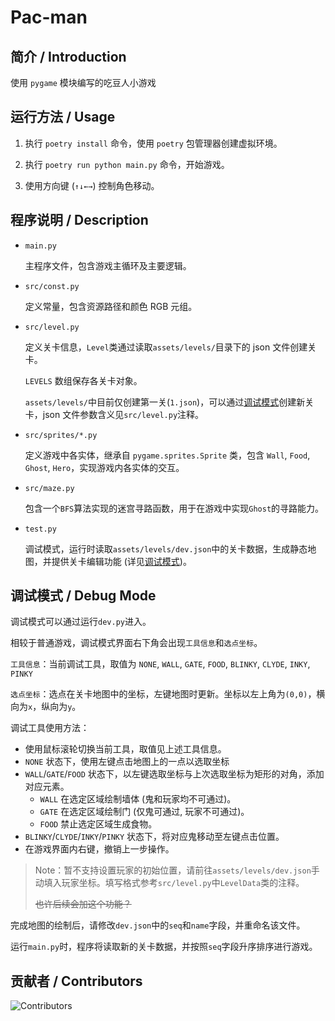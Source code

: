 # Pac-man

## 简介 / Introduction

使用 `pygame` 模块编写的吃豆人小游戏

## 运行方法 / Usage

1. 执行 `poetry install` 命令，使用 `poetry` 包管理器创建虚拟环境。

2. 执行 `poetry run python main.py` 命令，开始游戏。

3. 使用方向键 (`↑↓←→`) 控制角色移动。

## 程序说明 / Description

- `main.py`

  主程序文件，包含游戏主循环及主要逻辑。

- `src/const.py`

  定义常量，包含资源路径和颜色 RGB 元组。

- `src/level.py`

  定义关卡信息，`Level`类通过读取`assets/levels/`目录下的 json 文件创建关卡。

  `LEVELS` 数组保存各关卡对象。

  `assets/levels/`中目前仅创建第一关(`1.json`)，可以通过[调试模式](#调试模式--debug-mode)创建新关卡，json 文件参数含义见`src/level.py`注释。

- `src/sprites/*.py`

  定义游戏中各实体，继承自 `pygame.sprites.Sprite` 类，包含 `Wall`, `Food`, `Ghost`, `Hero`，实现游戏内各实体的交互。

- `src/maze.py`

  包含一个`BFS`算法实现的迷宫寻路函数，用于在游戏中实现`Ghost`的寻路能力。

- `test.py`

  调试模式，运行时读取`assets/levels/dev.json`中的关卡数据，生成静态地图，并提供关卡编辑功能 (详见[调试模式](#调试模式--debug-mode))。

## 调试模式 / Debug Mode

调试模式可以通过运行`dev.py`进入。

相较于普通游戏，调试模式界面右下角会出现`工具信息`和`选点坐标`。

`工具信息`：当前调试工具，取值为 `NONE`, `WALL`, `GATE`, `FOOD`, `BLINKY`, `CLYDE`, `INKY`, `PINKY`

`选点坐标`：选点在关卡地图中的坐标，左键地图时更新。坐标以左上角为`(0,0)`，横向为`x`，纵向为`y`。

调试工具使用方法：

- 使用鼠标滚轮切换当前工具，取值见上述工具信息。
- `NONE` 状态下，使用左键点击地图上的一点以选取坐标
- `WALL`/`GATE`/`FOOD` 状态下，以左键选取坐标与上次选取坐标为矩形的对角，添加对应元素。
  - `WALL` 在选定区域绘制墙体 (鬼和玩家均不可通过)。
  - `GATE` 在选定区域绘制门 (仅鬼可通过, 玩家不可通过)。
  - `FOOD` 禁止选定区域生成食物。
- `BLINKY`/`CLYDE`/`INKY`/`PINKY` 状态下，将对应鬼移动至左键点击位置。
- 在游戏界面内右键，撤销上一步操作。

> Note：暂不支持设置玩家的初始位置，请前往`assets/levels/dev.json`手动填入玩家坐标。填写格式参考`src/level.py`中`LevelData`类的注释。
>
> ~~也许后续会加这个功能？~~

完成地图的绘制后，请修改`dev.json`中的`seq`和`name`字段，并重命名该文件。

运行`main.py`时，程序将读取新的关卡数据，并按照`seq`字段升序排序进行游戏。

## 贡献者 / Contributors

![Contributors](https://contrib.rocks/image?repo=wyf7685/Pac-man)
